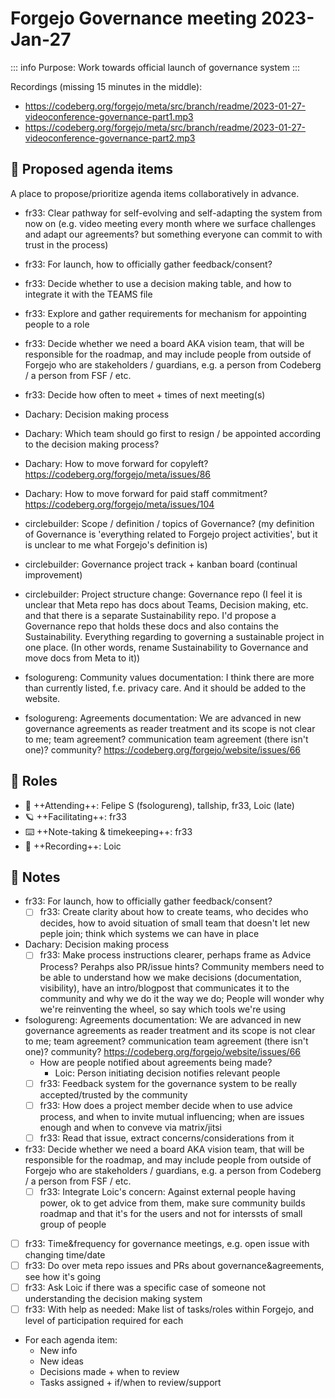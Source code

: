 # Forgejo Governance meeting 2023-Jan-27

::: info
Purpose: Work towards official launch of governance system
:::

Recordings (missing 15 minutes in the middle):

- https://codeberg.org/forgejo/meta/src/branch/readme/2023-01-27-videoconference-governance-part1.mp3
- https://codeberg.org/forgejo/meta/src/branch/readme/2023-01-27-videoconference-governance-part2.mp3

## 📑 Proposed agenda items

A place to propose/prioritize agenda items collaboratively in advance.

* fr33: Clear pathway for self-evolving and self-adapting the system from now on (e.g. video meeting every month where we surface challenges and adapt our agreements? but something everyone can commit to with trust in the process)
* fr33: For launch, how to officially gather feedback/consent?
* fr33: Decide whether to use a decision making table, and how to integrate it with the TEAMS file
* fr33: Explore and gather requirements for mechanism for appointing people to a role
* fr33: Decide whether we need a board AKA vision team, that will be responsible for the roadmap, and may include people from outside of Forgejo who are stakeholders / guardians, e.g. a person from Codeberg / a person from FSF / etc.
* fr33: Decide how often to meet + times of next meeting(s)

* Dachary: Decision making process
* Dachary: Which team should go first to resign / be appointed according to the decision making process?
* Dachary: How to move forward for copyleft? https://codeberg.org/forgejo/meta/issues/86
* Dachary: How to move forward for paid staff commitment? https://codeberg.org/forgejo/meta/issues/104

* circlebuilder: Scope / definition / topics of Governance? (my definition of Governance is 'everything related to Forgejo project activities', but it is unclear to me what Forgejo's definition is)
* circlebuilder: Governance project track + kanban board (continual improvement)
* circlebuilder: Project structure change: Governance repo (I feel it is unclear that Meta repo has docs about Teams, Decision making, etc. and that there is a separate Sustainability repo. I'd propose a Governance repo that holds these docs and also contains the Sustainability. Everything regarding to governing a sustainable project in one place. (In other words, rename Sustainability to Governance and move docs from Meta to it))

* fsologureng: Community values documentation: I think there are more than currently listed, f.e. privacy care. And it should be added to the website.
* fsologureng: Agreements documentation: We are advanced in new governance agreements as reader treatment and its scope is not clear to me; team agreement? communication team agreement (there isn't one)? community? https://codeberg.org/forgejo/website/issues/66

## 👥 Roles

* 🌝 ++Attending++: Felipe S (fsologureng), tallship, fr33, Loic (late)
* 🪐 ++Facilitating++: fr33
* ⌨️ ++Note-taking & timekeeping++: fr33
* 📼 ++Recording++: Loic

## 📑 Notes

* fr33: For launch, how to officially gather feedback/consent?
    * [ ] fr33: Create clarity about how to create teams, who decides who decides, how to avoid situation of small team that doesn't let new peple join; think which systems we can have in place
* Dachary: Decision making process
    * [ ] fr33: Make process instructions clearer, perhaps frame as Advice Process? Perahps also PR/issue hints? Community members need to be able to understand how we make decisions (documentation, visibility), have an intro/blogpost that communicates it to the community and why we do it the way we do; People will wonder why we're reinventing the wheel, so say which tools we're using
* fsologureng: Agreements documentation: We are advanced in new governance agreements as reader treatment and its scope is not clear to me; team agreement? communication team agreement (there isn't one)? community? https://codeberg.org/forgejo/website/issues/66
    * How are people notified about agreements being made?
        * Loic: Person initiating decision notifies relevant people
    * [ ] fr33: Feedback system for the governance system to be really accepted/trusted by the community
    * [ ] fr33: How does a project member decide when to use advice process, and when to invite mutual influencing; when are issues enough and when to conveve via matrix/jitsi
    * [ ] fr33: Read that issue, extract concerns/considerations from it
* fr33: Decide whether we need a board AKA vision team, that will be responsible for the roadmap, and may include people from outside of Forgejo who are stakeholders / guardians, e.g. a person from Codeberg / a person from FSF / etc.
    * [ ] fr33: Integrate Loic's concern: Against external people having power, ok to get advice from them, make sure community builds roadmap and that it's for the users and not for interssts of small group of people

* [ ] fr33: Time&frequency for governance meetings, e.g. open issue with changing time/date
* [ ] fr33: Do over meta repo issues and PRs about governance&agreements, see how it's going
* [ ] fr33: Ask Loic if there was a specific case of someone not understanding the decision making system
* [ ] fr33: With help as needed: Make list of tasks/roles within Forgejo, and level of participation required for each

* For each agenda item:
  * New info
  * New ideas
  * Decisions made + when to review
  * Tasks assigned + if/when to review/support
